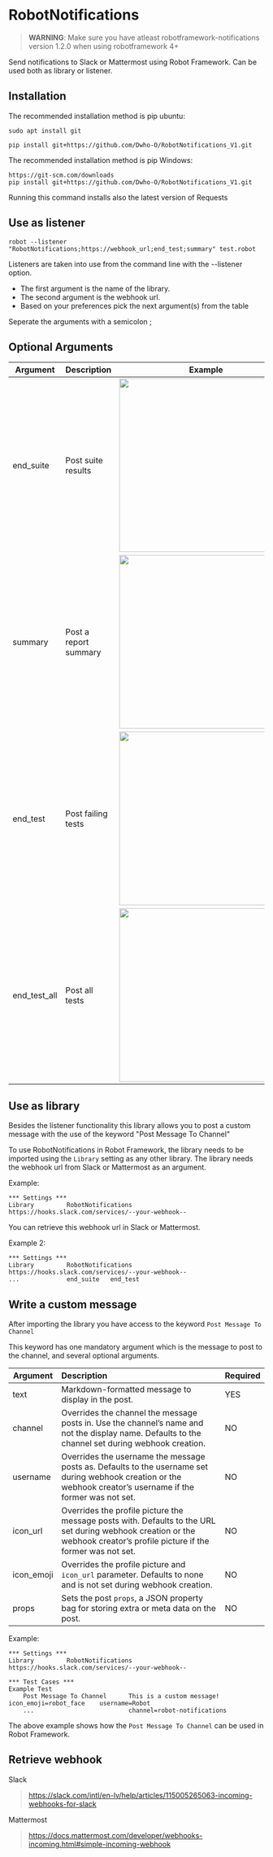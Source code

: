 # RobotNotifications

> **WARNING**: Make sure you have atleast robotframework-notifications version 1.2.0 when using robotframework 4+

Send notifications to Slack or Mattermost using Robot Framework.
Can be used both as library or listener.

## Installation

The recommended installation method is pip ubuntu:

    sudo apt install git
    
    pip install git+https://github.com/Dwho-O/RobotNotifications_V1.git

The recommended installation method is pip Windows:

    https://git-scm.com/downloads
    pip install git+https://github.com/Dwho-O/RobotNotifications_V1.git

Running this command installs also the latest version of Requests


## Use as listener

```robot --listener "RobotNotifications;https://webhook_url;end_test;summary" test.robot```

Listeners are taken into use from the command line with the --listener option.

- The first argument is the name of the library.
- The second argument is the webhook url.
- Based on your preferences pick the next argument(s) from the table 

Seperate the arguments with a semicolon ;

## Optional Arguments

| Argument     	| Description        	| Example                                                                                                           	|
|--------------	|--------------------	|-------------------------------------------------------------------------------------------------------------------	|
| end_suite    	| Post suite results 	| <img src="https://github.com/tlolkema/RobotNotifications/blob/master/examples_endsuite.png?raw=true" width="341"/>     |
| summary 	    | Post a report summary | <img src="https://github.com/tlolkema/RobotNotifications/blob/master/examples_summary.png?raw=true" width="341"/>  
| end_test     	| Post failing tests 	| <img src="https://github.com/tlolkema/RobotNotifications/blob/master/examples_endtest.png?raw=true" width="341"/> 	|
| end_test_all 	| Post all tests     	| <img src="https://github.com/tlolkema/RobotNotifications/blob/master/examples_endtestall.png?raw=true" width="341"/>  |

## Use as library

Besides the listener functionality this library allows you to post a custom message with the use of the keyword "Post Message To Channel"

To use RobotNotifications in Robot Framework, the library needs to be imported using the ``Library`` setting as any other library. The library needs the webhook url from Slack or Mattermost as an argument.

Example:
```robotframework
*** Settings ***
Library         RobotNotifications   https://hooks.slack.com/services/--your-webhook--
```
You can retrieve this webhook url in Slack or Mattermost.

Example 2:
```robotframework
*** Settings ***
Library         RobotNotifications   https://hooks.slack.com/services/--your-webhook--
...             end_suite   end_test
```

## Write a custom message

After importing the library you have access to the keyword ``Post Message To Channel``

This keyword has one mandatory argument which is the message to post to the channel, and several optional arguments.

| Argument   | Description                                                  | Required |
| ---------- | :----------------------------------------------------------- | -------- |
| text       | Markdown-formatted message to display in the post.           | YES      |
| channel    | Overrides the channel the message posts in. Use the channel’s name and not the display name. Defaults to the channel set during webhook creation. | NO       |
| username   | Overrides the username the message posts as. Defaults to the username set during webhook creation or the webhook creator’s username if the former was not set. | NO       |
| icon_url   | Overrides the profile picture the message posts with. Defaults to the URL set during webhook creation or the webhook creator’s profile picture if the former was not set. | NO       |
| icon_emoji | Overrides the profile picture and `icon_url` parameter. Defaults to none and is not set during webhook creation. | NO       |
| props      | Sets the post `props`, a JSON property bag for storing extra or meta data on the post. | NO       |

Example:
```robotframework
*** Settings ***
Library         RobotNotifications   https://hooks.slack.com/services/--your-webhook--
      
*** Test Cases ***
Example Test
    Post Message To Channel      This is a custom message!    icon_emoji=robot_face    username=Robot    
    ...                          channel=robot-notifications
```    
The above example shows how the ``Post Message To Channel`` can be used in Robot Framework.

## Retrieve webhook

Slack

> https://slack.com/intl/en-lv/help/articles/115005265063-incoming-webhooks-for-slack

Mattermost

>  https://docs.mattermost.com/developer/webhooks-incoming.html#simple-incoming-webhook 
